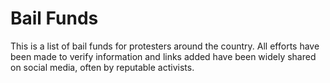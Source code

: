 # Bail Funds

This is a list of bail funds for protesters around the country. All efforts have been made to verify information and links added have been widely shared on social media, often by reputable activists.
